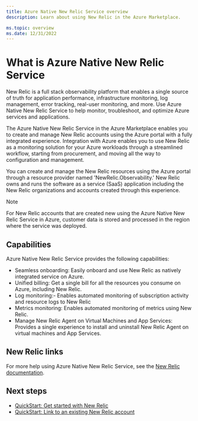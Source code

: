 ```yaml
---
title: Azure Native New Relic Service overview
description: Learn about using New Relic in the Azure Marketplace.

ms.topic: overview
ms.date: 12/31/2022
---
```


# What is Azure Native New Relic Service

New Relic is a full stack observability platform that enables a single source of truth for application performance, infrastructure monitoring, log management, error tracking, real-user monitoring, and more. Use Azure Native New Relic Service to help monitor, troubleshoot, and optimize Azure services and applications.

The Azure Native New Relic Service in the Azure Marketplace enables you to create and manage New Relic accounts using the Azure portal with a fully integrated experience. Integration with Azure enables you to use New Relic as a monitoring solution for your Azure workloads through a streamlined workflow, starting from procurement, and moving all the way to configuration and management.

You can create and manage the New Relic resources using the Azure portal through a resource provider named 'NewRelic.Observability.' New Relic owns and runs the software as a service (SaaS) application including the New Relic organizations and accounts created through this experience.

> [!NOTE]
> For New Relic accounts that are created new using the Azure Native New Relic Service in Azure, customer data is stored and processed in the region where the service was deployed.

## Capabilities

Azure Native New Relic Service provides the following capabilities:

- Seamless onboarding: Easily onboard and use New Relic as natively integrated service on Azure.
- Unified billing: Get a single bill for all the resources you consume on Azure, including New Relic.
- Log monitoring:- Enables automated monitoring of subscription activity and resource logs to New Relic
- Metrics monitoring: Enables automated monitoring of metrics using New Relic.
- Manage New Relic Agent on Virtual Machines and App Services: Provides a single experience to install and uninstall New Relic Agent on virtual machines and App Services.

## New Relic links

For more help using Azure Native New Relic Service, see the [New Relic documentation](https://docs.newrelic.com/).

## Next steps

- [QuickStart: Get started with New Relic](new-relic-create.md)
- [QuickStart: Link to an existing New Relic account](new-relic-link-to-existing.md)
